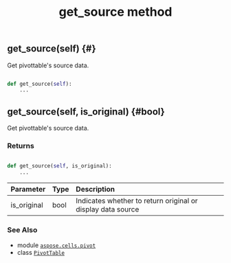 ﻿---
title: get_source method
second_title: Aspose.Cells for Python via .NET API References
description: 
type: docs
weight: 190
url: /aspose.cells.pivot/pivottable/get_source/
is_root: false
---

## get_source(self) {#}

Get pivottable's source data.



```python

def get_source(self):
    ...
```




## get_source(self, is_original) {#bool}

Get pivottable's source data.


### Returns 





```python

def get_source(self, is_original):
    ...
```


| Parameter | Type | Description |
| :- | :- | :- |
| is_original | bool | Indicates whether to return original or display data source |



### See Also
* module [`aspose.cells.pivot`](../../)
* class [`PivotTable`](/cells/python-net/aspose.cells.pivot/pivottable)
